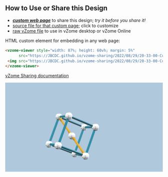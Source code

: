 
## How to Use or Share this Design

 - [***custom web page***][post] to share this design; *try it before you share it!*
 - [source file for that custom page][source]; click to customize
 - [raw vZome file][raw] to use in vZome desktop or vZome Online
 
 HTML custom element for embedding in any web page:
 ```html
<vzome-viewer style="width: 87%; height: 60vh; margin: 5%"
       src="https://JBCDC.github.io/vzome-sharing/2022/08/29/20-33-00-CubeDiag/CubeDiag.vZome" >
  <img src="https://JBCDC.github.io/vzome-sharing/2022/08/29/20-33-00-CubeDiag/CubeDiag.png" />
</vzome-viewer>
 ```

[vZome Sharing documentation](https://vzome.github.io/vzome/sharing.html#how-it-works)

![Image](<CubeDiag.png>)


[post]: <https://JBCDC.github.io/vzome-sharing/2022/08/29/CubeDiag-20-33-00.html>
[source]: <https://github.com/JBCDC/vzome-sharing/edit/main/_posts/2022-08-29-CubeDiag-20-33-00.md>
[raw]: <https://raw.githubusercontent.com/JBCDC/vzome-sharing/main/2022/08/29/20-33-00-CubeDiag/CubeDiag.vZome>